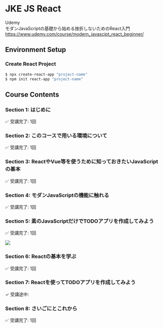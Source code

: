 # JKE JS React

Udemy  
モダンJavaScriptの基礎から始める挫折しないためのReact入門  
https://www.udemy.com/course/modern_javascipt_react_beginner/  


## Environment Setup


### Create React Project

```sh
$ npx create-react-app "project-name"
$ npm init react-app "project-name"
```


## Course Contents


### Section 1: はじめに

✅ 受講完了: 1回  


### Section 2: このコースで用いる環境について

✅ 受講完了: 1回  


### Section 3: ReactやVue等を使うために知っておきたいJavaScriptの基本

✅ 受講完了: 1回  


### Section 4: モダンJavaScriptの機能に触れる

✅ 受講完了: 1回  


### Section 5: 素のJavaScriptだけでTODOアプリを作成してみよう

✅ 受講完了: 1回  

![](./images/sec05_todo.png)


### Section 6: Reactの基本を学ぶ

✅ 受講完了: 1回  


### Section 7: Reactを使ってTODOアプリを作成してみよう

✓ 受講途中:  


### Section 8: さいごにとこれから

✅ 受講完了: 1回  

